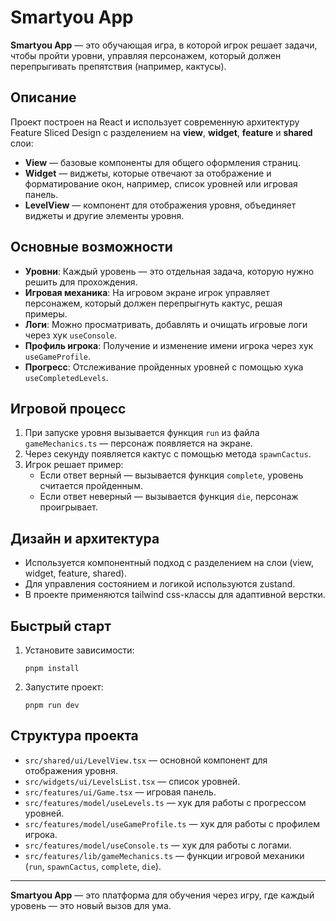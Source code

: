 # Smartyou App

**Smartyou App** — это обучающая игра, в которой игрок решает задачи, чтобы пройти уровни, управляя персонажем, который должен перепрыгивать препятствия (например, кактусы).

## Описание

Проект построен на React и использует современную архитектуру Feature Sliced Design с разделением на **view**, **widget**, **feature** и **shared** слои:

- **View** — базовые компоненты для общего оформления страниц.
- **Widget** — виджеты, которые отвечают за отображение и форматирование окон, например, список уровней или игровая панель.
- **LevelView** — компонент для отображения уровня, объединяет виджеты и другие элементы уровня.

## Основные возможности

- **Уровни**: Каждый уровень — это отдельная задача, которую нужно решить для прохождения.
- **Игровая механика**: На игровом экране игрок управляет персонажем, который должен перепрыгнуть кактус, решая примеры.
- **Логи**: Можно просматривать, добавлять и очищать игровые логи через хук `useConsole`.
- **Профиль игрока**: Получение и изменение имени игрока через хук `useGameProfile`.
- **Прогресс**: Отслеживание пройденных уровней с помощью хука `useCompletedLevels`.

## Игровой процесс

1. При запуске уровня вызывается функция `run` из файла `gameMechanics.ts` — персонаж появляется на экране.
2. Через секунду появляется кактус с помощью метода `spawnCactus`.
3. Игрок решает пример:
   - Если ответ верный — вызывается функция `complete`, уровень считается пройденным.
   - Если ответ неверный — вызывается функция `die`, персонаж проигрывает.

## Дизайн и архитектура

- Используется компонентный подход с разделением на слои (view, widget, feature, shared).
- Для управления состоянием и логикой используются zustand.
- В проекте применяются tailwind css-классы для адаптивной верстки.

## Быстрый старт

1. Установите зависимости:
   ```
   pnpm install
   ```
2. Запустите проект:
   ```
   pnpm run dev
   ```

## Структура проекта

- `src/shared/ui/LevelView.tsx` — основной компонент для отображения уровня.
- `src/widgets/ui/LevelsList.tsx` — список уровней.
- `src/features/ui/Game.tsx` — игровая панель.
- `src/features/model/useLevels.ts` — хук для работы с прогрессом уровней.
- `src/features/model/useGameProfile.ts` — хук для работы с профилем игрока.
- `src/features/model/useConsole.ts` — хук для работы с логами.
- `src/features/lib/gameMechanics.ts` — функции игровой механики (`run`, `spawnCactus`, `complete`, `die`).

---

**Smartyou App** — это платформа для обучения через игру, где каждый уровень — это новый вызов для ума. 